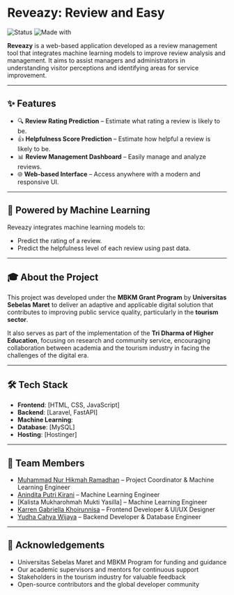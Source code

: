 # Reveazy: Review and Easy

![Status](https://img.shields.io/badge/status-development-blue)
![Made with](https://img.shields.io/badge/Made%20with-Love-red)

**Reveazy** is a web-based application developed as a review management tool that integrates machine learning models to improve review analysis and management. It aims to assist managers and administrators in understanding visitor perceptions and identifying areas for service improvement.

---

## ✨ Features

- 🔍 **Review Rating Prediction** – Estimate what rating a review is likely to be.
- 👍 **Helpfulness Score Prediction** – Estimate how helpful a review is likely to be.
- 📊 **Review Management Dashboard** – Easily manage and analyze reviews.
- 🌐 **Web-based Interface** – Access anywhere with a modern and responsive UI.

---

## 🧠 Powered by Machine Learning

Reveazy integrates machine learning models to:
- Predict the rating of a review.
- Predict the helpfulness level of each review using past data.

---

## 🎓 About the Project

This project was developed under the **MBKM Grant Program** by **Universitas Sebelas Maret** to deliver an adaptive and applicable digital solution that contributes to improving public service quality, particularly in the **tourism sector**.

It also serves as part of the implementation of the **Tri Dharma of Higher Education**, focusing on research and community service, encouraging collaboration between academia and the tourism industry in facing the challenges of the digital era.

---

## 🛠️ Tech Stack

- **Frontend**: [HTML, CSS, JavaScript]
- **Backend**: [Laravel, FastAPI]
- **Machine Learning**: 
- **Database**: [MySQL]
- **Hosting**: [Hostinger]

---

## 👥 Team Members
- [Muhammad Nur Hikmah Ramadhan](https://github.com/didanrmdhn) – Project Coordinator & Machine Learning Engineer
- [Anindita Putri Kirani](https://github.com/aniindyta) – Machine Learning Engineer
- [Kalista Mukharohmah Mukti Yasilla] – Machine Learning Engineer
- [Karren Gabriella Khoirunnisa](https://github.com/karrengabriella) – Frontend Developer & UI/UX Designer
- [Yudha Cahya Wijaya](https://github.com/CahyaW06) – Backend Developer & Database Engineer

---

## 🙌 Acknowledgements
- Universitas Sebelas Maret and MBKM Program for funding and guidance
- Our academic supervisors and mentors for continuous support
- Stakeholders in the tourism industry for valuable feedback
- Open-source contributors and the global developer community
